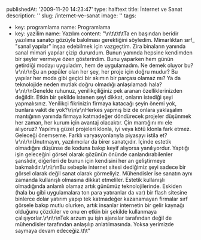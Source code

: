 publishedAt: '2009-11-20 14:23:47'
type: halftext
title: İnternet ve Sanat
description: ''
slug: /internet-ve-sanat
image: ''
tags:
  - key: programlama
    name: Programlama
  - key: yazilim
    name: Yazılım
content: "\n\t\t\t\tTa en başından beridir yazılıma sanatçı gözüyle bakılması gerektiğini söyledim. Mimarlıktan sırf\_ \"sanal yapılar\" inşaa edebilmek için vazgeçtim. Zira binaların yanında sanal mimari yapılar çizip dururdum. Bunun yanında hepsine kendimden bir şeyler vermeye özen gösterirdim. Bunu yaparken hem günün getirdiği modayı uyguladım, hem de uygulamadım. Ne demek oluyor bu?\r\n\r\nŞu an popüler olan her şey, her proje için doğru mudur? Bu yapılar her moda gibi geçici bir akımın bir parçası olamaz mı? Ya da teknolojide neden mutlak doğru olmadığı anlaşılamadı hala?\r\n\r\nGenelde ruhunuz, yenilikçiliğiniz pek aranan özelliklerinizden değildir. Etkin bir şekilde istenen şeyi dikkat, onların istediği şeyi yapmalısınız. Yenilikçi fikrinizin firmaya katacağı şeyin önemi yok, bunlara vakit de yok?\r\n\r\nHerkes yapmış biz de onlara yaklaşalım mantığının yanında firmaya katmadeğer döndürecek projeler düşünmek her zaman, her kurum için avantaj olacaktır. Çin mantığını mı ele alıyoruz? Yapılmış güzel projeleri klonla, iyi veya kötü klonla fark etmez. Geleceği önemseme. Farklı varyasyonlarıyla piyasayı istila et?\r\n\r\nUnutmayın, yazılımcılar da birer sanatçıdır. İçinde estetik olmadığını düşünse de koduna bakıp keyif alıyorsa yanılıyordur. Yaptığı işin geleceğini görsel olarak gözünün önünde canlandırabilenler şanslıdır, diğerleri de bunun için kendisini her an geliştirmeye bakmalıdır.\r\n\r\nBu sebeple internet sitesi dediğimiz şeyi sadece bir görsel olarak değil sanat olarak görmeliyiz. Mühendisler ise sanatın aynı zamanda kullanışlı olmasına dikkat etmeliler. Estetik kullanışlı olmadığında anlamlı olamaz artık günümüz teknolojilerinde. Eskiden (hala bu gibi uygulamalara ton para yatıranlar da var) bir flash sitesine binlerce dolar yatırım yapıp tek katmadeğer kazanamayan firmalar sırf görsele bakıp mutlu olurken, artık insanlar internetin bir gelir kaynağı olduğunu çözdüler ve onu en etkin bir şekilde kullanmaya çalışıyorlar.\r\n\r\nTek arzum şu işin ajanslar tarafından değil de mühendisler tarafından anlaşılıp anlatılmasında. Yoksa yerimizde saymaya devam edeceğiz.\t\t"
